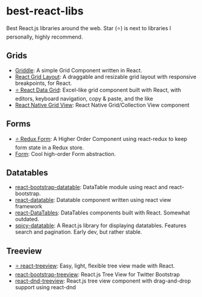 # best-react-libs

Best React.js libraries around the web. Star (⭐️) is next to libraries I personally, highly recommend.

## Grids

- [Griddle](https://github.com/GriddleGriddle/Griddle): A simple Grid Component written in React.
- [React Grid Layout](https://github.com/STRML/react-grid-layout): A draggable and resizable grid layout with responsive breakpoints, for React.
- [⭐️ React Data Grid](https://github.com/adazzle/react-data-grid): Excel-like grid component built with React, with editors, keyboard navigation, copy & paste, and the like 
- [React Native Grid View](https://github.com/lucholaf/react-native-grid-view): React Native Grid/Collection View component

## Forms

- [⭐️ Redux Form](https://github.com/erikras/redux-form): A Higher Order Component using react-redux to keep form state in a Redux store.
- [Form](https://github.com/react-component/form): Cool high-order Form abstraction.

## Datatables

- [react-bootstrap-datatable](https://github.com/couds/react-bootstrap-datatable): DataTable module using react and react-bootstrap.
- [react-datatable](https://github.com/wmira/react-datatable): Datatable component written using react view framework
- [react-DataTables](https://github.com/luqin/react-DataTables): DataTables components built with React. Somewhat outdated.
- [spicy-datatable](https://github.com/filipdanic/spicy-datatable): A React.js library for displaying datatables. Features search and pagination. Early dev, but rather stable.

## Treeview

- [⭐️ react-treeview](https://github.com/chenglou/react-treeview): Easy, light, flexible tree view made with React.
- [react-bootstrap-treeview](https://github.com/jonmiles/react-bootstrap-treeview): React.js Tree View for Twitter Bootstrap
- [react-dnd-treeview](https://github.com/teleport/react-dnd-treeview): React.js tree view component with drag-and-drop support using react-dnd
